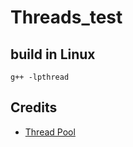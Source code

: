 # Threads_test

## build in Linux

`g++ -lpthread`

## Credits

- [Thread Pool](https://github.com/Ethan13310/Thread-Pool-Cpp)
